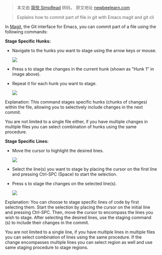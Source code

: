 > 本文由 [简悦 SimpRead](http://ksria.com/simpread/) 转码， 原文地址 [newbeelearn.com](https://newbeelearn.com/blog/git-commit-part-of-file/)

> Explains how to commit part of file in git with Emacs magit and git cli

In [Magit](https://magit.vc/), the Git interface for Emacs, you can commit part of a file using the following commands:

**Stage Specific Hunks:**

*   Navigate to the hunks you want to stage using the arrow keys or mouse.
    
    ![](https://newbeelearn.com/img/git-commit-part-of-file-hunk.png)
*   Press s to stage the changes in the current hunk (shown as "Hunk 1" in image above).
*   Repeat it for each hunk you want to stage.
    
    ![](https://newbeelearn.com/img/git-commit-part-of-file-hunk-staged.png)

Explanation: This command stages specific hunks (chunks of changes) within the file, allowing you to selectively include changes in the next commit.

You are not limited to a single file either, if you have multiple changes in multiple files you can select combination of hunks using the same procedure.

**Stage Specific Lines:**

*   Move the cursor to highlight the desired lines.
    
    ![](https://newbeelearn.com/img/git-commit-part-of-file-line.png)
*   Select the line(s) you want to stage by placing the cursor on the first line and pressing Ctrl-SPC (Space) to start the selection.
*   Press s to stage the changes on the selected line(s).
    
    ![](https://newbeelearn.com/img/git-commit-part-of-file-line-staged.png)

Explanation: You can choose to stage specific lines of code by first selecting them. Start the selection by placing the cursor on the initial line and pressing Ctrl-SPC. Then, move the cursor to encompass the lines you wish to stage. After selecting the desired lines, use the staging command (s) to include their changes in the commit.

You are not limited to a single line, if you have multiple lines in multiple files you can select combination of lines using the same procedure. If the change encompasses multiple lines you can select region as well and use same staging procedure to stage regions.